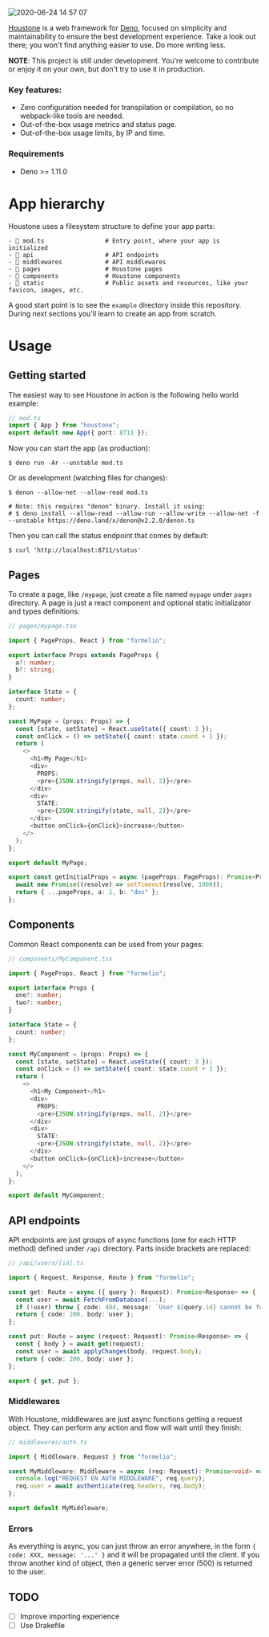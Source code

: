 ![2020-06-24 14 57 07](https://user-images.githubusercontent.com/675812/85560715-32c76a00-b62b-11ea-8898-95a838a75802.jpg)

[Houstone](https://github.com/sgmonda/houstone) is a web framework for
[Deno](https://deno.land), focused on simplicity and maintainability to ensure
the best development experience. Take a look out there; you won't find anything
easier to use. Do more writing less.

**NOTE**: This project is still under development. You're welcome to contribute
or enjoy it on your own, but don't try to use it in production.

### Key features:

- Zero configuration needed for transpilation or compilation, so no webpack-like
  tools are needed.
- Out-of-the-box usage metrics and status page.
- Out-of-the-box usage limits, by IP and time.

### Requirements

- Deno >= 1.11.0

# App hierarchy

Houstone uses a filesystem structure to define your app parts:

```
- 📄 mod.ts                 # Entry point, where your app is initialized
- 📁 api                    # API endpoints
- 📁 middlewares            # API middlewares
- 📁 pages                  # Houstone pages
- 📁 components             # Houstone components
- 📁 static                 # Public assets and resources, like your favicon, images, etc.
```

A good start point is to see the `example` directory inside this repository.
During next sections you'll learn to create an app from scratch.

# Usage

## Getting started

The easiest way to see Houstone in action is the following hello world example:

```typescript
// mod.ts
import { App } from "houstone";
export default new App({ port: 8711 });
```

Now you can start the app (as production):

```
$ deno run -Ar --unstable mod.ts
```

Or as development (watching files for changes):

```
$ denon --allow-net --allow-read mod.ts

# Note: this requires "denon" binary. Install it using:
# $ deno install --allow-read --allow-run --allow-write --allow-net -f --unstable https://deno.land/x/denon@v2.2.0/denon.ts
```

Then you can call the status endpoint that comes by default:

```
$ curl 'http://localhost:8711/status'
```

## Pages

To create a page, like `/mypage`, just create a file named `mypage` under
`pages` directory. A page is just a react component and optional static
initializator and types definitions:

```typescript
// pages/mypage.tsx

import { PageProps, React } from "formelio";

export interface Props extends PageProps {
  a?: number;
  b?: string;
}

interface State = {
  count: number;
};

const MyPage = (props: Props) => {
  const [state, setState] = React.useState({ count: 3 });
  const onClick = () => setState({ count: state.count + 1 });
  return (
    <>
      <h1>My Page</h1>
      <div>
        PROPS:
        <pre>{JSON.stringify(props, null, 2)}</pre>
      </div>
      <div>
        STATE:
        <pre>{JSON.stringify(state, null, 2)}</pre>
      </div>
      <button onClick={onClick}>increase</button>
    </>
  );
};

export default MyPage;

export const getInitialProps = async (pageProps: PageProps): Promise<Props> => {
  await new Promise((resolve) => setTimeout(resolve, 1000));
  return { ...pageProps, a: 1, b: "dos" };
};
```

## Components

Common React components can be used from your pages:

```typescript
// components/MyComponent.tsx

import { PageProps, React } from "formelio";

export interface Props {
  one?: number;
  two?: number;
}

interface State = {
  count: number;
};

const MyComponent = (props: Props) => {
  const [state, setState] = React.useState({ count: 3 });
  const onClick = () => setState({ count: state.count + 1 });
  return (
    <>
      <h1>My Component</h1>
      <div>
        PROPS:
        <pre>{JSON.stringify(props, null, 2)}</pre>
      </div>
      <div>
        STATE:
        <pre>{JSON.stringify(state, null, 2)}</pre>
      </div>
      <button onClick={onClick}>increase</button>
    </>
  );
};

export default MyComponent;
```

## API endpoints

API endpoints are just groups of async functions (one for each HTTP method)
defined under `/api` directory. Parts inside brackets are replaced:

```typescript
// /api/users/[id].ts

import { Request, Response, Route } from "formelio";

const get: Route = async ({ query }: Request): Promise<Response> => {
  const user = await FetchFromDatabase(...);
  if (!user) throw { code: 404, message: `User ${query.id} cannot be found` };
  return { code: 200, body: user };
};

const put: Route = async (request: Request): Promise<Response> => {
  const { body } = await get(request);
  const user = await applyChanges(body, request.body);
  return { code: 200, body: user };
};

export { get, put };
```

### Middlewares

With Houstone, middlewares are just async functions getting a request object.
They can perform any action and flow will wait until they finish:

```typescript
// middlewares/auth.ts

import { Middleware, Request } from "formelio";

const MyMiddleware: Middleware = async (req: Request): Promise<void> => {
  console.log("REQUEST EN AUTH MIDDLEWARE", req.query);
  req.user = await authenticate(req.headers, req.body);
};

export default MyMiddleware;
```

### Errors

As everything is async, you can just throw an error anywhere, in the form
`{ code: XXX, message: '...' }` and it will be propagated until the client. If
you throw another kind of object, then a generic server error (500) is returned
to the user.

## TODO

- [ ] Improve importing experience
- [ ] Use Drakefile
